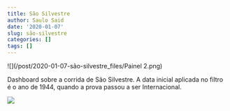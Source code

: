 ```yaml
---
title: São Silvestre
author: Saulo Said
date: '2020-01-07'
slug: são-silvestre
categories: []
tags: []
---
```

![](/post/2020-01-07-são-silvestre_files/Painel 2.png)

Dashboard sobre a corrida de São Silvestre. A data inicial aplicada no filtro é o ano de 1944, quando a prova passou a ser Internacional.

<div class="tableauPlaceholder" id="viz1578412742215" style="position: relative">

<noscript>[![ ](https://public.tableau.com/static/images/Li/Livro1_77/Painel1/1_rss.png)](#)</noscript>

<object class="tableauViz" style="display:none;"><param name="host_url" value="https%3A%2F%2Fpublic.tableau.com%2F"> <param name="embed_code_version" value="3"> <param name="site_root" value=""><param name="name" value="Livro1_77/Painel1"><param name="tabs" value="no"><param name="toolbar" value="yes"><param name="static_image" value="https://public.tableau.com/static/images/Li/Livro1_77/Painel1/1.png"> <param name="animate_transition" value="yes"><param name="display_static_image" value="yes"><param name="display_spinner" value="yes"><param name="display_overlay" value="yes"><param name="display_count" value="yes"><param name="filter" value="publish=yes"></object></div>

<script type="text/javascript">var divElement = document.getElementById('viz1578412742215'); var vizElement = divElement.getElementsByTagName('object')[0]; if ( divElement.offsetWidth > 800 ) { vizElement.style.width='1200px';vizElement.style.height='827px';} else if ( divElement.offsetWidth > 500 ) { vizElement.style.width='1200px';vizElement.style.height='827px';} else { vizElement.style.width='100%';vizElement.style.height='1277px';} var scriptElement = document.createElement('script'); scriptElement.src = 'https://public.tableau.com/javascripts/api/viz_v1.js'; vizElement.parentNode.insertBefore(scriptElement, vizElement);</script>